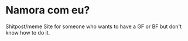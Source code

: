 # Namora com eu?
Shitpost/meme Site for someone who wants to have a GF or BF but don't know how to do it.
